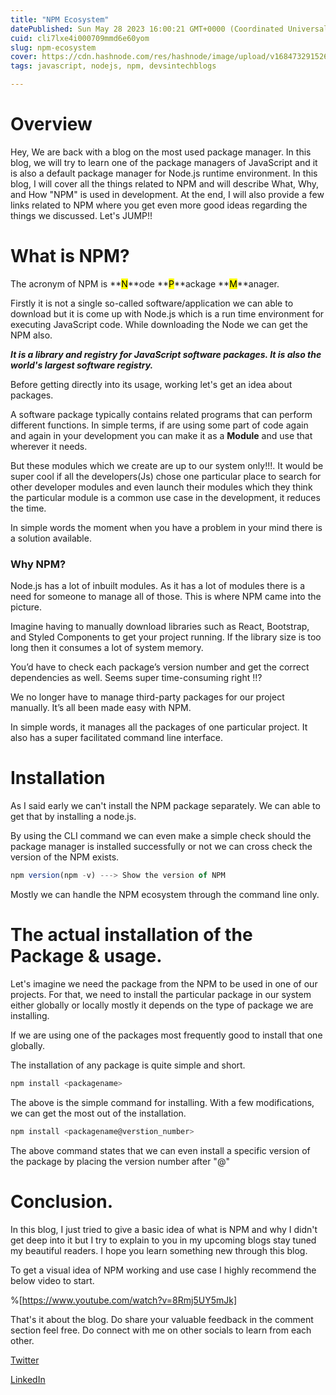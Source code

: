 ```yaml
---
title: "NPM Ecosystem"
datePublished: Sun May 28 2023 16:00:21 GMT+0000 (Coordinated Universal Time)
cuid: cli7lxe4i000709mmd6e60yom
slug: npm-ecosystem
cover: https://cdn.hashnode.com/res/hashnode/image/upload/v1684732915260/5cbb07d9-f48a-44fc-a605-32ebeff2741f.png
tags: javascript, nodejs, npm, devsintechblogs

---
```


# Overview

Hey, We are back with a blog on the most used package manager. In this blog, we will try to learn one of the package managers of JavaScript and it is also a default package manager for Node.js runtime environment. In this blog, I will cover all the things related to NPM and will describe What, Why, and How "NPM" is used in development. At the end, I will also provide a few links related to NPM where you get even more good ideas regarding the things we discussed. Let's JUMP!!

# What is NPM?

The acronym of NPM is \*\*<mark>N</mark>\*\*ode \*\*<mark>P</mark>\*\*ackage \*\*<mark>M</mark>\*\*anager.

Firstly it is not a single so-called software/application we can able to download but it is come up with Node.js which is a run time environment for executing JavaScript code. While downloading the Node we can get the NPM also.

***It is a library and registry for JavaScript software packages. It is also the world's largest software registry.***

Before getting directly into its usage, working let's get an idea about packages.

A software package typically contains related programs that can perform different functions. In simple terms, if are using some part of code again and again in your development you can make it as a **Module** and use that wherever it needs.

But these modules which we create are up to our system only!!!. It would be super cool if all the developers(Js) chose one particular place to search for other developer modules and even launch their modules which they think the particular module is a common use case in the development, it reduces the time.

In simple words the moment when you have a problem in your mind there is a solution available.

### Why NPM?

Node.js has a lot of inbuilt modules. As it has a lot of modules there is a need for someone to manage all of those. This is where NPM came into the picture.

Imagine having to manually download libraries such as React, Bootstrap, and Styled Components to get your project running. If the library size is too long then it consumes a lot of system memory.

You’d have to check each package’s version number and get the correct dependencies as well. Seems super time-consuming right !!?

We no longer have to manage third-party packages for our project manually. It’s all been made easy with NPM.

In simple words, it manages all the packages of one particular project. It also has a super facilitated command line interface.

# Installation

As I said early we can't install the NPM package separately. We can able to get that by installing a node.js.

By using the CLI command we can even make a simple check should the package manager is installed successfully or not we can cross check the version of the NPM exists.

```javascript
npm version(npm -v) ---> Show the version of NPM
```

Mostly we can handle the NPM ecosystem through the command line only.

# The actual installation of the Package & usage.

Let's imagine we need the package from the NPM to be used in one of our projects. For that, we need to install the particular package in our system either globally or locally mostly it depends on the type of package we are installing.

If we are using one of the packages most frequently good to install that one globally.

The installation of any package is quite simple and short.

```javascript
npm install <packagename>
```

The above is the simple command for installing. With a few modifications, we can get the most out of the installation.

```javascript
npm install <packagename@verstion_number>
```

The above command states that we can even install a specific version of the package by placing the version number after "@"

# Conclusion.

In this blog, I just tried to give a basic idea of what is NPM and why I didn't get deep into it but I try to explain to you in my upcoming blogs stay tuned my beautiful readers. I hope you learn something new through this blog.

To get a visual idea of NPM working and use case I highly recommend the below video to start.

%[https://www.youtube.com/watch?v=8Rmj5UY5mJk] 

That's it about the blog. Do share your valuable feedback in the comment section feel free. Do connect with me on other socials to learn from each other.

[Twitter](https://twitter.com/molavi_418)

[LinkedIn](https://www.linkedin.com/in/malavipande/)